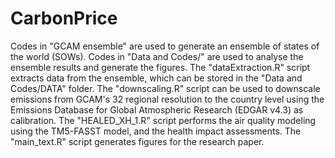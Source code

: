 # CarbonPrice
Codes in "GCAM ensemble" are used to generate an ensemble of states of the world (SOWs). 
Codes in "Data and Codes/" are used to analyse the ensemble results and generate the figures. The "dataExtraction.R" script extracts data from the ensemble, which can be stored in the "Data and Codes/DATA" folder. The "downscaling.R" script can be used to downscale emissions from GCAM's 32 regional resolution to the country level using the Emissions Database for Global Atmospheric Research (EDGAR v4.3) as calibration. The "HEALED_XH_1.R" script performs the air quality modeling using the TM5-FASST model, and the health impact assessments. The "main_text.R" script generates figures for the research paper. 
